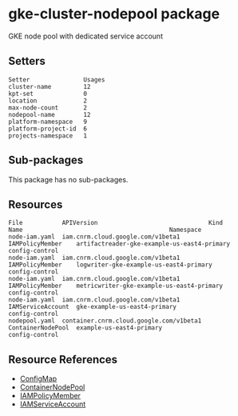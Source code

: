 # gke-cluster-nodepool package

GKE node pool with dedicated service account

## Setters

```
Setter               Usages
cluster-name         12
kpt-set              0
location             2
max-node-count       2
nodepool-name        12
platform-namespace   9
platform-project-id  6
projects-namespace   1
```

## Sub-packages

This package has no sub-packages.

## Resources

```
File           APIVersion                               Kind               Name                                         Namespace
node-iam.yaml  iam.cnrm.cloud.google.com/v1beta1        IAMPolicyMember    artifactreader-gke-example-us-east4-primary  config-control
node-iam.yaml  iam.cnrm.cloud.google.com/v1beta1        IAMPolicyMember    logwriter-gke-example-us-east4-primary       config-control
node-iam.yaml  iam.cnrm.cloud.google.com/v1beta1        IAMPolicyMember    metricwriter-gke-example-us-east4-primary    config-control
node-iam.yaml  iam.cnrm.cloud.google.com/v1beta1        IAMServiceAccount  gke-example-us-east4-primary                 config-control
nodepool.yaml  container.cnrm.cloud.google.com/v1beta1  ContainerNodePool  example-us-east4-primary                     config-control
```

## Resource References

- [ConfigMap](https://kubernetes.io/docs/reference/generated/kubernetes-api/v1.21/#configmap-v1-core)
- [ContainerNodePool](https://cloud.google.com/config-connector/docs/reference/resource-docs/container/containernodepool)
- [IAMPolicyMember](https://cloud.google.com/config-connector/docs/reference/resource-docs/iam/iampolicymember)
- [IAMServiceAccount](https://cloud.google.com/config-connector/docs/reference/resource-docs/iam/iamserviceaccount)

